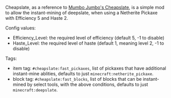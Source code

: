 Cheapslate, as a reference to [Mumbo Jumbo's Cheapslate](https://hermitcraft.fandom.com/wiki/Not-So-Cheapslate), is a simple mod to allow the instant-mining of deepslate, when using a Netherite Pickaxe with Efficiency 5 and Haste 2.

Config values:
- Efficiency_Level: the required level of efficiency (default 5, -1 to disable)
- Haste_Level: the required level of haste (default 1, meaning level 2, -1 to disable)

Tags:
- item tag: `#cheapslate:fast_pickaxes`, list of pickaxes that have additional instant-mine ablities, defaults to just `minecraft:netherite_pickaxe`.
- block tag: `#cheapslate:fast_blocks`, list of blocks that can be instant-mined by select tools, with the above conditions, defaults to just `minecraft:deepslate`.
